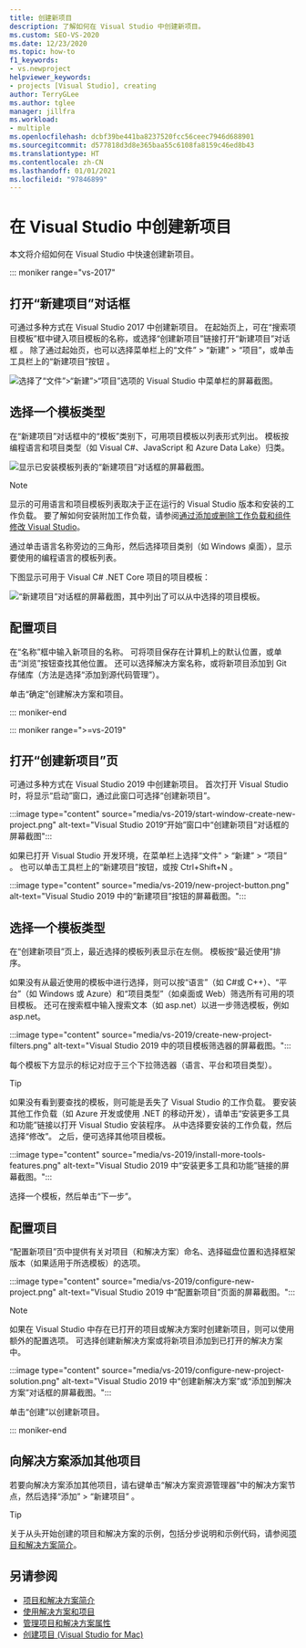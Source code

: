 ```yaml
---
title: 创建新项目
description: 了解如何在 Visual Studio 中创建新项目。
ms.custom: SEO-VS-2020
ms.date: 12/23/2020
ms.topic: how-to
f1_keywords:
- vs.newproject
helpviewer_keywords:
- projects [Visual Studio], creating
author: TerryGLee
ms.author: tglee
manager: jillfra
ms.workload:
- multiple
ms.openlocfilehash: dcbf39be441ba8237520fcc56ceec7946d688901
ms.sourcegitcommit: d577818d3d8e365baa55c6108fa8159c46ed8b43
ms.translationtype: HT
ms.contentlocale: zh-CN
ms.lasthandoff: 01/01/2021
ms.locfileid: "97846899"
---
```

# <a name="create-a-new-project-in-visual-studio"></a>在 Visual Studio 中创建新项目

本文将介绍如何在 Visual Studio 中快速创建新项目。

::: moniker range="vs-2017"

## <a name="open-the-new-project-dialog"></a>打开“新建项目”对话框

可通过多种方式在 Visual Studio 2017 中创建新项目。 在起始页上，可在“搜索项目模板”框中键入项目模板的名称，或选择“创建新项目”链接打开“新建项目”对话框  。 除了通过起始页，也可以选择菜单栏上的“文件” > “新建” > “项目”，或单击工具栏上的“新建项目”按钮   。

![选择了“文件”>“新建”>“项目”选项的 Visual Studio 中菜单栏的屏幕截图。](./media/vside-newproject1.png)

## <a name="select-a-template-type"></a>选择一个模板类型

在“新建项目”对话框中的“模板”类别下，可用项目模板以列表形式列出。 模板按编程语言和项目类型（如 Visual C#、JavaScript 和 Azure Data Lake）归类。

![显示已安装模板列表的“新建项目”对话框的屏幕截图。](./media/vside-newproject-templates-list.png)

> [!NOTE]
> 显示的可用语言和项目模板列表取决于正在运行的 Visual Studio 版本和安装的工作负载。 要了解如何安装附加工作负载，请参阅[通过添加或删除工作负载和组件修改 Visual Studio](../install/modify-visual-studio.md)。

通过单击语言名称旁边的三角形，然后选择项目类别（如 Windows 桌面），显示要使用的编程语言的模板列表。

下图显示可用于 Visual C# .NET Core 项目的项目模板：

![“新建项目”对话框的屏幕截图，其中列出了可以从中选择的项目模板。](./media/new-project-dialog-net-core.png)

## <a name="configure-your-project"></a>配置项目

在“名称”框中输入新项目的名称。 可将项目保存在计算机上的默认位置，或单击“浏览”按钮查找其他位置。 还可以选择解决方案名称，或将新项目添加到 Git 存储库（方法是选择“添加到源代码管理”）。

单击“确定”创建解决方案和项目。

::: moniker-end

::: moniker range=">=vs-2019"

## <a name="open-the-create-a-new-project-page"></a>打开“创建新项目”页

可通过多种方式在 Visual Studio 2019 中创建新项目。 首次打开 Visual Studio 时，将显示“启动”窗口，通过此窗口可选择“创建新项目”。

:::image type="content" source="media/vs-2019/start-window-create-new-project.png" alt-text="Visual Studio 2019“开始”窗口中“创建新项目”对话框的屏幕截图":::

如果已打开 Visual Studio 开发环境，在菜单栏上选择“文件” > “新建” > “项目”  。 也可以单击工具栏上的“新建项目”按钮，或按 Ctrl+Shift+N   。

:::image type="content" source="media/vs-2019/new-project-button.png" alt-text="Visual Studio 2019 中的“新建项目”按钮的屏幕截图。":::

## <a name="select-a-template-type"></a>选择一个模板类型

在“创建新项目”页上，最近选择的模板列表显示在左侧。 模板按“最近使用”排序。

如果没有从最近使用的模板中进行选择，则可以按“语言”（如 C#或 C++）、“平台”（如 Windows 或 Azure）和“项目类型”（如桌面或 Web）筛选所有可用的项目模板。 还可在搜索框中输入搜索文本（如 asp.net）以进一步筛选模板，例如 asp.net。

:::image type="content" source="media/vs-2019/create-new-project-filters.png" alt-text="Visual Studio 2019 中的项目模板筛选器的屏幕截图。":::

每个模板下方显示的标记对应于三个下拉筛选器（语言、平台和项目类型）。

> [!TIP]
> 如果没有看到要查找的模板，则可能是丢失了 Visual Studio 的工作负载。 要安装其他工作负载（如 Azure 开发或使用 .NET 的移动开发），请单击“安装更多工具和功能”链接以打开 Visual Studio 安装程序。 从中选择要安装的工作负载，然后选择“修改”。 之后，便可选择其他项目模板。
>
> :::image type="content" source="media/vs-2019/install-more-tools-features.png" alt-text="Visual Studio 2019 中“安装更多工具和功能”链接的屏幕截图。":::

选择一个模板，然后单击“下一步”。

## <a name="configure-your-project"></a>配置项目

“配置新项目”页中提供有关对项目（和解决方案）命名、选择磁盘位置和选择框架版本（如果适用于所选模板）的选项。

:::image type="content" source="media/vs-2019/configure-new-project.png" alt-text="Visual Studio 2019 中“配置新项目”页面的屏幕截图。":::

> [!NOTE]
> 如果在 Visual Studio 中存在已打开的项目或解决方案时创建新项目，则可以使用额外的配置选项。 可选择创建新解决方案或将新项目添加到已打开的解决方案中。
>
> :::image type="content" source="media/vs-2019/configure-new-project-solution.png" alt-text="Visual Studio 2019 中“创建新解决方案”或“添加到解决方案”对话框的屏幕截图。":::

单击“创建”以创建新项目。

::: moniker-end

## <a name="add-additional-projects-to-a-solution"></a>向解决方案添加其他项目

若要向解决方案添加其他项目，请右键单击“解决方案资源管理器”中的解决方案节点，然后选择“添加” > “新建项目”  。

> [!TIP]
> 关于从头开始创建的项目和解决方案的示例，包括分步说明和示例代码，请参阅[项目和解决方案简介](../get-started/tutorial-projects-solutions.md)。

## <a name="see-also"></a>另请参阅

- [项目和解决方案简介](../get-started/tutorial-projects-solutions.md)
- [使用解决方案和项目](creating-solutions-and-projects.md)
- [管理项目和解决方案属性](managing-project-and-solution-properties.md)
- [创建项目 (Visual Studio for Mac)](/visualstudio/mac/create-new-projects)